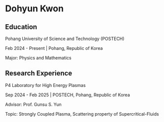 # Dohyun Kwon
## Education
Pohang University of Science and Technology (POSTECH)
<p>
  Feb 2024 - Present | Pohang, Republic of Korea
</p>
<p>
  Major: Physics and Mathematics
</p>

## Research Experience
P4 Laboratory for High Energy Plasmas
<p>
  Sep 2024 - Feb 2025 | POSTECH, Pohang, Republic of Korea
</p>
<p>
  Advisor: Prof. Gunsu S. Yun
</p>
<p>
  Topic: Strongly Coupled Plasma, Scattering property of Supercritical-Fluids
</p>
